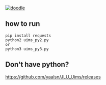 
[![doodle]][doodle-story]

[doodle]: https://www.google.com/logos/doodles/2016/holidays-2016-day-3-southern-hemisphere-5185011929055232-hp2x.gif "圣诞快乐！"
[doodle-story]: https://www.google.com.hk/search?q=%E5%9C%A3%E8%AF%9E%E8%8A%82



## how to run

```
pip install requests
python2 uims_py2.py
or
python3 uims_py3.py
```

## Don't have python?
<https://github.com/yaalsn/JLU_Uims/releases>
